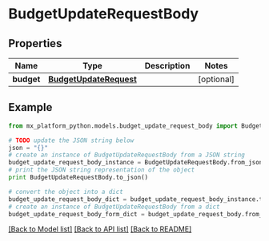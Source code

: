 # BudgetUpdateRequestBody


## Properties
Name | Type | Description | Notes
------------ | ------------- | ------------- | -------------
**budget** | [**BudgetUpdateRequest**](BudgetUpdateRequest.md) |  | [optional] 

## Example

```python
from mx_platform_python.models.budget_update_request_body import BudgetUpdateRequestBody

# TODO update the JSON string below
json = "{}"
# create an instance of BudgetUpdateRequestBody from a JSON string
budget_update_request_body_instance = BudgetUpdateRequestBody.from_json(json)
# print the JSON string representation of the object
print BudgetUpdateRequestBody.to_json()

# convert the object into a dict
budget_update_request_body_dict = budget_update_request_body_instance.to_dict()
# create an instance of BudgetUpdateRequestBody from a dict
budget_update_request_body_form_dict = budget_update_request_body.from_dict(budget_update_request_body_dict)
```
[[Back to Model list]](../README.md#documentation-for-models) [[Back to API list]](../README.md#documentation-for-api-endpoints) [[Back to README]](../README.md)


